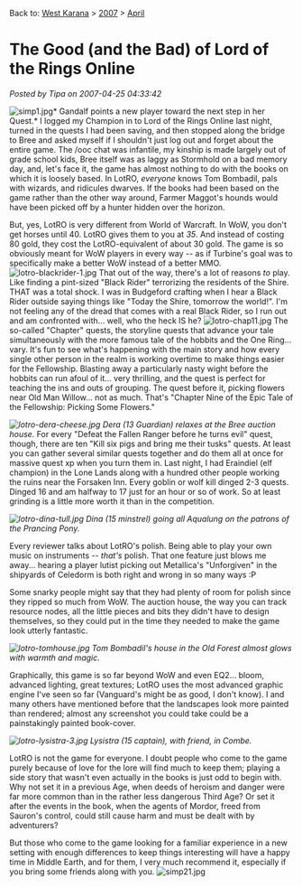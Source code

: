 Back to: [West Karana](/posts/westkarana.md) > [2007](/posts/2007/westkarana.md) > [April](./westkarana.md)
# The Good (and the Bad) of Lord of the Rings Online

*Posted by Tipa on 2007-04-25 04:33:42*

![simp1.jpg](../../../uploads/2007/04/simp1.jpg)*
Gandalf points a new player toward the next step in her Quest.*
I logged my Champion in to Lord of the Rings Online last night, turned in the quests I had been saving, and then stopped along the bridge to Bree and asked myself if I shouldn't just log out and forget about the entire game. The /ooc chat was infantile, my kinship is made largely out of grade school kids, Bree itself was as laggy as Stormhold on a bad memory day, and, let's face it, the game has almost nothing to do with the books on which it is loosely based. In LotRO, *everyone* knows Tom Bombadil, pals with wizards, and ridicules dwarves. If the books had been based on the game rather than the other way around, Farmer Maggot's hounds would have been picked off by a hunter hidden over the horizon.

But, yes, LotRO is very different from World of Warcraft. In WoW, you don't get horses until 40. LotRO gives them to you at *35*. And instead of costing 80 gold, they cost the LotRO-equivalent of about 30 gold. The game is so obviously meant for WoW players in every way -- as if Turbine's goal was to specifically make a better WoW instead of a better MMO.
![lotro-blackrider-1.jpg](../../../uploads/2007/04/lotro-blackrider-1.jpg)
That out of the way, there's a lot of reasons *to* play. Like finding a pint-sized "Black Rider" terrorizing the residents of the Shire. THAT was a total shock. I was in Budgeford crafting when I hear a Black Rider outside saying things like "Today the Shire, tomorrow the world!". I'm not feeling any of the dread that comes with a real Black Rider, so I run out and am confronted with... well, who the heck IS he?
![lotro-chap11.jpg](../../../uploads/2007/04/lotro-chap11.jpg)
The so-called "Chapter" quests, the storyline quests that advance your tale simultaneously with the more famous tale of the hobbits and the One Ring... vary. It's fun to see what's happening with the main story and how every single other person in the realm is working overtime to make things easier for the Fellowship. Blasting away a particularly nasty wight before the hobbits can run afoul of it... very thrilling, and the quest is perfect for teaching the ins and outs of grouping. The quest before it, picking flowers near Old Man Willow... not as much. That's "Chapter Nine of the Epic Tale of the Fellowship: Picking Some Flowers."

*![lotro-dera-cheese.jpg](../../../uploads/2007/04/lotro-dera-cheese.jpg)
Dera (13 Guardian) relaxes at the Bree auction house.*
For every "Defeat the Fallen Ranger before he turns evil" quest, though, there are ten "Kill six pigs and bring me their tusks" quests. At least you can gather several similar quests together and do them all at once for massive quest xp when you turn them in. Last night, I had Eraindiel (elf champion) in the Lone Lands along with a hundred other people working the ruins near the Forsaken Inn. Every goblin or wolf kill dinged 2-3 quests. Dinged 16 and am halfway to 17 just for an hour or so of work. So at least grinding is a little more worth it than in the competition.



*![lotro-dina-tull.jpg](../../../uploads/2007/04/lotro-dina-tull.jpg)
Dina (15 minstrel) going all Aqualung on the patrons of the Prancing Pony.*

Every reviewer talks about LotRO's polish. Being able to play your own music on instruments -- *that's* polish. That one feature just blows me away... hearing a player lutist picking out Metallica's "Unforgiven" in the shipyards of Celedorm is both right and wrong in so many ways :P

Some snarky people might say that they had plenty of room for polish since they ripped so much from WoW. The auction house, the way you can track resource nodes, all the little pieces and bits they didn't have to design themselves, so they could put in the time they needed to make the game look utterly fantastic.

*![lotro-tomhouse.jpg](../../../uploads/2007/04/lotro-tomhouse.jpg)
Tom Bombadil's house in the Old Forest almost glows with warmth and magic.*

Graphically, this game is so far beyond WoW and even EQ2... bloom, advanced lighting, great textures; LotRO uses the most advanced graphic engine I've seen so far (Vanguard's might be as good, I don't know). I and many others have mentioned before that the landscapes look more painted than rendered; almost any screenshot you could take could be a painstakingly painted book-cover.

*![lotro-lysistra-3.jpg](../../../uploads/2007/04/lotro-lysistra-3.jpg)
Lysistra (15 captain), with friend, in Combe.*

LotRO is not the game for everyone. I doubt people who come to the game purely because of love for the lore will find much to keep them; playing a side story that wasn't even actually in the books is just odd to begin with. Why not set it in a previous Age, when deeds of heroism and danger were far more common than in the rather less dangerous Third Age? Or set it after the events in the book, when the agents of Mordor, freed from Sauron's control, could still cause harm and must be dealt with by adventurers?

But those who come to the game looking for a familiar experience in a new setting with enough differences to keep things interesting will have a happy time in Middle Earth, and for them, I very much recommend it, especially if you bring some friends along with you.
![simp21.jpg](../../../uploads/2007/04/simp21.jpg)










